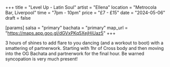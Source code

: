 +++
title = "Level Up - Latin Soul"
artist = "Ellena"
location = "Metrocola Bar, Liverpool"
time = "7pm - 10pm"
price = "£7 - £15"
date = "2024-05-06"
draft = false

[params]
salsa = "primary"
bachata = "primary"
map_url = "https://maps.app.goo.gl/dGVxPKq5XejHiUaz5"
+++

3 hours of shines to add flare to you dancing (and a workout to boot) with a smattering of partnerwork. Starting with 1hr of Cross body and then moving into the OG Bachata and partnerwork for the final hour. Be warned syncopation is very much present!